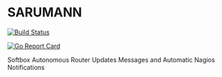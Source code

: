 # SARUMANN

[![Build Status](https://travis-ci.org/axamon/sarumann.svg?branch=master)](https://travis-ci.org/axamon/sarumann)

[![Go Report Card](https://goreportcard.com/badge/github.com/axamon/sarumann)](https://goreportcard.com/report/github.com/axamon/sarumann)

Softbox Autonomous Router Updates Messages and Automatic Nagios Notifications

